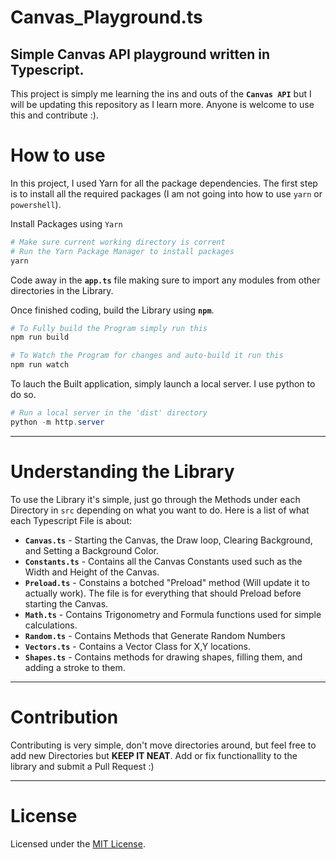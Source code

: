 # Canvas_Playground.ts
**Simple Canvas API playground written in Typescript.**
--
This project is simply me learning the ins and outs of the **`Canvas API`** but I will be updating this repository as I learn more. Anyone is welcome to use this and contribute :).

# How to use
In this project, I used Yarn for all the package dependencies. The first step is to install all the required packages (I am not going into how to use `yarn` or `powershell`).


Install Packages using `Yarn`
``` powershell
# Make sure current working directory is corrent
# Run the Yarn Package Manager to install packages
yarn
```

Code away in the **`app.ts`** file making sure to import any modules from other directories in the Library.

Once finished coding, build the Library using **`npm`**.
``` powershell
# To Fully build the Program simply run this
npm run build

# To Watch the Program for changes and auto-build it run this
npm run watch
```

To lauch the Built application, simply launch a local server. I use python to do so.
``` powershell
# Run a local server in the 'dist' directory
python -m http.server
```

---
# Understanding the Library

To use the Library it's simple, just go through the Methods under each Directory in `src` depending on what you want to do. Here is a list of what each Typescript File is about:

- **`Canvas.ts`** - Starting the Canvas, the Draw loop, Clearing Background, and Setting a Background Color.
- **`Constants.ts`** - Contains all the Canvas Constants used such as the Width and Height of the Canvas.
- **`Preload.ts`** - Constains a botched "Preload" method (Will update it to actually work). The file is for everything that should Preload before starting the Canvas.
- **`Math.ts`** - Contains Trigonometry and Formula functions used for simple calculations.
- **`Random.ts`** - Contains Methods that Generate Random Numbers
- **`Vectors.ts`** - Contains a Vector Class for X,Y locations.
- **`Shapes.ts`** - Contains methods for drawing shapes, filling them, and adding a stroke to them.

---

# Contribution

Contributing is very simple, don't move directories around, but feel free to add new Directories but **KEEP IT NEAT**. Add or fix functionallity to the library and submit a Pull Request :)

---
# License
Licensed under the [MIT License](LICENSE).
